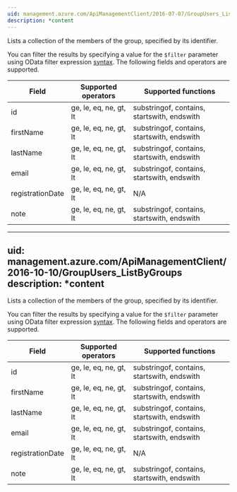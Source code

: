 ```yaml
---
uid: management.azure.com/ApiManagementClient/2016-07-07/GroupUsers_ListByGroup
description: *content
---
```

Lists a collection of the members of the group, specified by its identifier.

You can filter the results by specifying a value for the `$filter` parameter using OData filter expression [syntax](http://docs.oasis-open.org/odata/odata/v4.0/os/part2-url-conventions/odata-v4.0-os-part2-url-conventions.html#_Toc372793792). The following fields and operators are supported.

| Field | Supported operators    | Supported functions|
|-------|------------------------|---------------------------------------------|
| id               | ge, le, eq, ne, gt, lt | substringof, contains, startswith, endswith |
| firstName        | ge, le, eq, ne, gt, lt | substringof, contains, startswith, endswith |
| lastName         | ge, le, eq, ne, gt, lt | substringof, contains, startswith, endswith |
| email            | ge, le, eq, ne, gt, lt | substringof, contains, startswith, endswith |
| registrationDate | ge, le, eq, ne, gt, lt | N/A |
| note             | ge, le, eq, ne, gt, lt | substringof, contains, startswith, endswith |

---
uid: management.azure.com/ApiManagementClient/2016-10-10/GroupUsers_ListByGroups
description: *content
---
Lists a collection of the members of the group, specified by its identifier.

You can filter the results by specifying a value for the `$filter` parameter using OData filter expression [syntax](http://docs.oasis-open.org/odata/odata/v4.0/os/part2-url-conventions/odata-v4.0-os-part2-url-conventions.html#_Toc372793792). The following fields and operators are supported.

| Field | Supported operators    | Supported functions|
|-------|------------------------|---------------------------------------------|
| id               | ge, le, eq, ne, gt, lt | substringof, contains, startswith, endswith |
| firstName        | ge, le, eq, ne, gt, lt | substringof, contains, startswith, endswith |
| lastName         | ge, le, eq, ne, gt, lt | substringof, contains, startswith, endswith |
| email            | ge, le, eq, ne, gt, lt | substringof, contains, startswith, endswith |
| registrationDate | ge, le, eq, ne, gt, lt | N/A |
| note             | ge, le, eq, ne, gt, lt | substringof, contains, startswith, endswith |